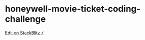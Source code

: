 # honeywell-movie-ticket-coding-challenge

[Edit on StackBlitz ⚡️](https://stackblitz.com/edit/react-ts-hruuk3)